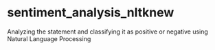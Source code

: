 # sentiment_analysis_nltknew
Analyzing the statement and classifying it as positive or negative using Natural Language Processing
